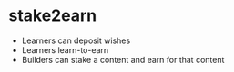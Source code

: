 # stake2earn
- Learners can deposit wishes
- Learners learn-to-earn
- Builders can stake a content and earn for that content
